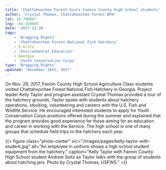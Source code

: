 ```yaml
---
title: 'Chattahoochee Forest hosts Fannin County High School students'
author: 'Crystal Thomas, Chattahoochee Forest NFH'
lat: 34.706067
lng: -84.150085
date: '2017-12-20'
tags:
    - 'Bragging Rights'
    - 'Chattahoochee Forest National Fish Hatchery'
    - E-Grits
    - 'Environmental Education'
    - Georgia
    - 'Youth Conservation Corps'
type: 'Bragging Rights'
updated: 'December 28th, 2017'
---
```


On Nov. 29, 2017, Fannin County High School Agriculture Class students visited Chattahoochee Forest National Fish Hatchery in Georgia.   Project leader Kelly Taylor and program assistant Crystal Thomas provided a tour of the hatchery grounds. Taylor spoke with students about hatchery operations, stocking, volunteering and careers with the U.S. Fish and Wildlife Service.  He encouraged interested students to apply for Youth Conservation Corps positions offered during the summer and explained that the program provides good experience for those aiming for an education and career in working with the Service. The high school is one of many groups that schedule field trips to the hatchery each year. 

{{< figure class="photo-center" src="/images/pages/kelly-taylor-with-student.jpg" alt="An employee in uniform shows a high school student equipment from the hatchery." caption="Kelly Taylor with Fannin County High School student Andrew Seitz as Taylor talks with the group of students about hatching jars. Photo by Crystal Thomas, USFWS." >}}
